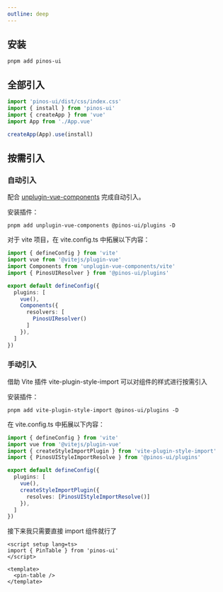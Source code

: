 ```yaml
---
outline: deep
---
```


## 安装

```shell
pnpm add pinos-ui
```

## 全部引入

```js
import 'pinos-ui/dist/css/index.css'
import { install } from 'pinos-ui'
import { createApp } from 'vue'
import App from './App.vue'

createApp(App).use(install)
```

## 按需引入

### 自动引入

配合 [unplugin-vue-components](https://github.com/antfu/unplugin-vue-components) 完成自动引入。

安装插件：

```shell
pnpm add unplugin-vue-components @pinos-ui/plugins -D
```

对于 vite 项目，在 vite.config.ts 中拓展以下内容：

```ts
import { defineConfig } from 'vite'
import vue from '@vitejs/plugin-vue'
import Components from 'unplugin-vue-components/vite'
import { PinosUIResolver } from '@pinos-ui/plugins'

export default defineConfig({
  plugins: [
    vue(),
    Components({
      resolvers: [
        PinosUIResolver()
      ]
    }),
  ]
})
```

### 手动引入

借助 Vite 插件 vite-plugin-style-import 可以对组件的样式进行按需引入

安装插件：

```shell
pnpm add vite-plugin-style-import @pinos-ui/plugins -D
```
在 vite.config.ts 中拓展以下内容：

```ts
import { defineConfig } from 'vite'
import vue from '@vitejs/plugin-vue'
import { createStyleImportPlugin } from 'vite-plugin-style-import'
import { PinosUIStyleImportResolve } from '@pinos-ui/plugins'

export default defineConfig({
  plugins: [
    vue(),
    createStyleImportPlugin({
      resolves: [PinosUIStyleImportResolve()]
    }),
  ]
})
```

接下来我只需要直接 import 组件就行了

```vue
<script setup lang=ts>
import { PinTable } from 'pinos-ui'
</script>

<template>
  <pin-table />
</template>
```
